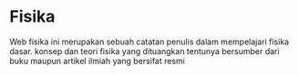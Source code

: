 # Fisika

Web fisika ini merupakan sebuah catatan penulis dalam mempelajari fisika dasar. konsep dan teori fisika yang dituangkan tentunya bersumber dari buku maupun artikel ilmiah yang bersifat resmi
